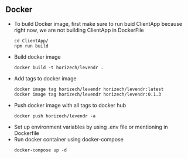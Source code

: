 ## Docker

- To build Docker image, first make sure to run buid ClientApp because right now, we are not building ClientApp in DockerFile
  ```
  cd ClientApp/
  npm run build
  ```
- Build docker image
  ```
  docker build -t horizech/levendr .
  ```
- Add tags to docker image
  ```
  docker image tag horizech/levendr horizech/levendr:latest
  docker image tag horizech/levendr horizech/levendr:0.1.3
  ```
- Push docker image with all tags to docker hub
  ```
  docker push horizech/levendr -a
  ```
- Set up environment variables by using .env file or mentioning in Dockerfile
- Run docker container using docker-compose
  ```
  docker-compose up -d
  ```
